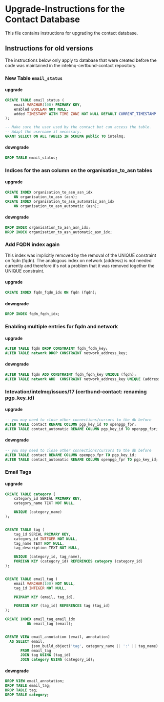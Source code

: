 # Upgrade-Instructions for the Contact Database

This file contains instructions for upgrading the contact database.


## Instructions for old versions

The instructions below only apply to database that were created before
the code was maintained in the intelmq-certbund-contact repository.

### New Table `email_status`

#### upgrade
```sql
CREATE TABLE email_status (
    email VARCHAR(100) PRIMARY KEY,
    enabled BOOLEAN NOT NULL,
    added TIMESTAMP WITH TIME ZONE NOT NULL DEFAULT CURRENT_TIMESTAMP
);

-- Make sure the user used by the contact bot can access the table.
-- Adapt the username if necessary.
GRANT SELECT ON ALL TABLES IN SCHEMA public TO intelmq;
```

#### downgrade
```sql
DROP TABLE email_status;
```


### Indices for the asn column on the organisation_to_asn tables

#### upgrade
```sql
CREATE INDEX organisation_to_asn_asn_idx
    ON organisation_to_asn (asn);
CREATE INDEX organisation_to_asn_automatic_asn_idx
    ON organisation_to_asn_automatic (asn);
```

#### downgrade
```sql
DROP INDEX organisation_to_asn_asn_idx;
DROP INDEX organisation_to_asn_automatic_asn_idx;
```


### Add FQDN index again

This index was implicitly removed by the removal of the UNIQUE
constraint on fqdn (fqdn). The analogous index on network (address) is
not needed currently and therefore it's not a problem that it was
removed together the UNIQUE constraint.


#### upgrade
```sql
CREATE INDEX fqdn_fqdn_idx ON fqdn (fqdn);
```


#### downgrade
```sql
DROP INDEX fqdn_fqdn_idx;
```


### Enabling multiple entries for fqdn and network

#### upgrade

```sql
ALTER TABLE fqdn DROP CONSTRAINT fqdn_fqdn_key;
ALTER TABLE network DROP CONSTRAINT network_address_key;
```

#### downgrade
```sql
ALTER TABLE fqdn ADD CONSTRAINT fqdn_fqdn_key UNIQUE (fqdn);
ALTER TABLE network ADD  CONSTRAINT network_address_key UNIQUE (address);
```


### Intevation/intelmq/issues/17 (certbund-contact: renaming pgp_key_id)

#### upgrade
```sql
-- you may need to close other connections/cursors to the db before
ALTER TABLE contact RENAME COLUMN pgp_key_id TO openpgp_fpr;
ALTER TABLE contact_automatic RENAME COLUMN pgp_key_id TO openpgp_fpr;
```

#### downgrade
```sql
-- you may need to close other connections/cursors to the db before
ALTER TABLE contact RENAME COLUMN openpgp_fpr TO pgp_key_id;
ALTER TABLE contact_automatic RENAME COLUMN openpgp_fpr TO pgp_key_id;
```

### Email Tags

#### upgrade
```sql
CREATE TABLE category (
    category_id SERIAL PRIMARY KEY,
    category_name TEXT NOT NULL,

    UNIQUE (category_name)
);


CREATE TABLE tag (
    tag_id SERIAL PRIMARY KEY,
    category_id INTEGER NOT NULL,
    tag_name TEXT NOT NULL,
    tag_description TEXT NOT NULL,

    UNIQUE (category_id, tag_name),
    FOREIGN KEY (category_id) REFERENCES category (category_id)
);


CREATE TABLE email_tag (
    email VARCHAR(100) NOT NULL,
    tag_id INTEGER NOT NULL,

    PRIMARY KEY (email, tag_id),

    FOREIGN KEY (tag_id) REFERENCES tag (tag_id)
);

CREATE INDEX email_tag_email_idx
          ON email_tag (email);


CREATE VIEW email_annotation (email, annotation)
  AS SELECT email,
            json_build_object('tag', category_name || ':' || tag_name)
       FROM email_tag
       JOIN tag USING (tag_id)
       JOIN category USING (category_id);
```

#### downgrade
```sql
DROP VIEW email_annotation;
DROP TABLE email_tag;
DROP TABLE tag;
DROP TABLE category;
```
